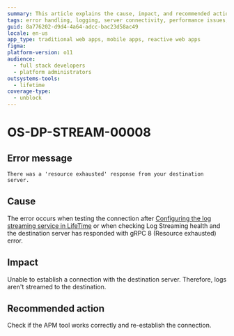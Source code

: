 ```yaml
---
summary: This article explains the cause, impact, and recommended action for a resource exhausted error that occurs while connecting to the destination server.
tags: error handling, logging, server connectivity, performance issues, application monitoring
guid: 8a776202-d9d4-4a64-adcc-bac23d58ac49
locale: en-us
app_type: traditional web apps, mobile apps, reactive web apps
figma:
platform-version: o11
audience:
  - full stack developers
  - platform administrators
outsystems-tools:
  - lifetime
coverage-type:
  - unblock
---
```


# OS-DP-STREAM-00008

## Error message

`There was a 'resource exhausted' response from your destination server.`

## Cause

The error occurs when testing the connection after [Configuring the log streaming service in LifeTime](https://www.outsystems.com/tk/redirect?g=172ac547-add4-4cc5-9adf-d72fbe379d35) or when checking Log Streaming health and the destination server has responded with gRPC 8 (Resource exhausted) error.

## Impact

Unable to establish a connection with the destination server. Therefore, logs aren't streamed to the destination.

## Recommended action

Check if the APM tool works correctly and re-establish the connection.
